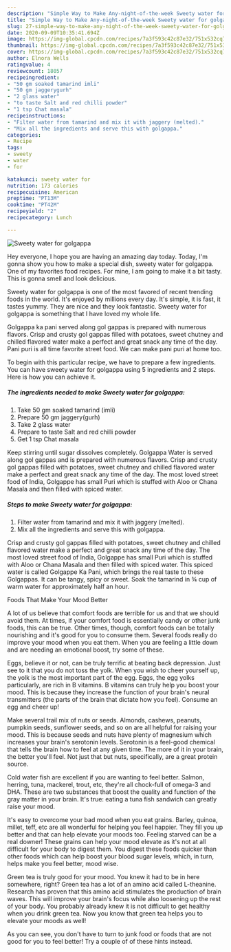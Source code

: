 ```yaml
---
description: "Simple Way to Make Any-night-of-the-week Sweety water for golgappa"
title: "Simple Way to Make Any-night-of-the-week Sweety water for golgappa"
slug: 27-simple-way-to-make-any-night-of-the-week-sweety-water-for-golgappa
date: 2020-09-09T10:35:41.694Z
image: https://img-global.cpcdn.com/recipes/7a3f593c42c87e32/751x532cq70/sweety-water-for-golgappa-recipe-main-photo.jpg
thumbnail: https://img-global.cpcdn.com/recipes/7a3f593c42c87e32/751x532cq70/sweety-water-for-golgappa-recipe-main-photo.jpg
cover: https://img-global.cpcdn.com/recipes/7a3f593c42c87e32/751x532cq70/sweety-water-for-golgappa-recipe-main-photo.jpg
author: Elnora Wells
ratingvalue: 4
reviewcount: 18057
recipeingredient:
- "50 gm soaked tamarind imli"
- "50 gm jaggerygurh"
- "2 glass water"
- "to taste Salt and red chilli powder"
- "1 tsp Chat masala"
recipeinstructions:
- "Filter water from tamarind and mix it with jaggery (melted)."
- "Mix all the ingredients and serve this with golgappa."
categories:
- Recipe
tags:
- sweety
- water
- for

katakunci: sweety water for 
nutrition: 173 calories
recipecuisine: American
preptime: "PT13M"
cooktime: "PT42M"
recipeyield: "2"
recipecategory: Lunch

---
```



![Sweety water for golgappa](https://img-global.cpcdn.com/recipes/7a3f593c42c87e32/751x532cq70/sweety-water-for-golgappa-recipe-main-photo.jpg)

Hey everyone, I hope you are having an amazing day today. Today, I'm gonna show you how to make a special dish, sweety water for golgappa. One of my favorites food recipes. For mine, I am going to make it a bit tasty. This is gonna smell and look delicious.

Sweety water for golgappa is one of the most favored of recent trending foods in the world. It's enjoyed by millions every day. It's simple, it is fast, it tastes yummy. They are nice and they look fantastic. Sweety water for golgappa is something that I have loved my whole life.

Golgappa ka pani served along gol gappas is prepared with numerous flavors. Crisp and crusty gol gappas filled with potatoes, sweet chutney and chilled flavored water make a perfect and great snack any time of the day. Pani puri is all time favorite street food. We can make pani puri at home too.


To begin with this particular recipe, we have to prepare a few ingredients. You can have sweety water for golgappa using 5 ingredients and 2 steps. Here is how you can achieve it.

<!--inarticleads1-->

##### The ingredients needed to make Sweety water for golgappa:

1. Take 50 gm soaked tamarind (imli)
1. Prepare 50 gm jaggery(gurh)
1. Take 2 glass water
1. Prepare to taste Salt and red chilli powder
1. Get 1 tsp Chat masala


Keep stirring until sugar dissolves completely. Golgappa Water is served along gol gappas and is prepared with numerous flavors. Crisp and crusty gol gappas filled with potatoes, sweet chutney and chilled flavored water make a perfect and great snack any time of the day. The most loved street food of India, Golgappe has small Puri which is stuffed with Aloo or Chana Masala and then filled with spiced water. 

<!--inarticleads2-->

##### Steps to make Sweety water for golgappa:

1. Filter water from tamarind and mix it with jaggery (melted).
1. Mix all the ingredients and serve this with golgappa.


Crisp and crusty gol gappas filled with potatoes, sweet chutney and chilled flavored water make a perfect and great snack any time of the day. The most loved street food of India, Golgappe has small Puri which is stuffed with Aloo or Chana Masala and then filled with spiced water. This spiced water is called Golgappe Ka Pani, which brings the real taste to these Golgappas. It can be tangy, spicy or sweet. Soak the tamarind in ¾ cup of warm water for approximately half an hour. 

Foods That Make Your Mood Better


A lot of us believe that comfort foods are terrible for us and that we should avoid them. At times, if your comfort food is essentially candy or other junk foods, this can be true. Other times, though, comfort foods can be totally nourishing and it's good for you to consume them. Several foods really do improve your mood when you eat them. When you are feeling a little down and are needing an emotional boost, try some of these.

Eggs, believe it or not, can be truly terrific at beating back depression. Just see to it that you do not toss the yolk. When you wish to cheer yourself up, the yolk is the most important part of the egg. Eggs, the egg yolks particularly, are rich in B vitamins. B vitamins can truly help you boost your mood. This is because they increase the function of your brain's neural transmitters (the parts of the brain that dictate how you feel). Consume an egg and cheer up!

Make several trail mix of nuts or seeds. Almonds, cashews, peanuts, pumpkin seeds, sunflower seeds, and so on are all helpful for raising your mood. This is because seeds and nuts have plenty of magnesium which increases your brain's serotonin levels. Serotonin is a feel-good chemical that tells the brain how to feel at any given time. The more of it in your brain, the better you'll feel. Not just that but nuts, specifically, are a great protein source.

Cold water fish are excellent if you are wanting to feel better. Salmon, herring, tuna, mackerel, trout, etc, they're all chock-full of omega-3 and DHA. These are two substances that boost the quality and function of the gray matter in your brain. It's true: eating a tuna fish sandwich can greatly raise your mood. 

It's easy to overcome your bad mood when you eat grains. Barley, quinoa, millet, teff, etc are all wonderful for helping you feel happier. They fill you up better and that can help elevate your moods too. Feeling starved can be a real downer! These grains can help your mood elevate as it's not at all difficult for your body to digest them. You digest these foods quicker than other foods which can help boost your blood sugar levels, which, in turn, helps make you feel better, mood wise.

Green tea is truly good for your mood. You knew it had to be in here somewhere, right? Green tea has a lot of an amino acid called L-theanine. Research has proven that this amino acid stimulates the production of brain waves. This will improve your brain's focus while also loosening up the rest of your body. You probably already knew it is not difficult to get healthy when you drink green tea. Now you know that green tea helps you to elevate your moods as well!

As you can see, you don't have to turn to junk food or foods that are not good for you to feel better! Try  a  couple of  of  these  hints  instead.

